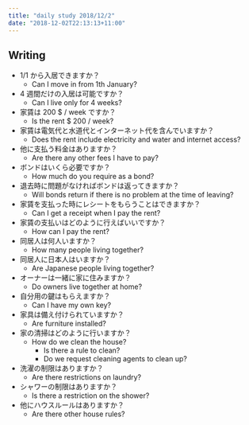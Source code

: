 ```yaml
---
title: "daily study 2018/12/2"
date: "2018-12-02T22:13:13+11:00"
---
```


## Writing

- 1/1 から入居できますか？
    - Can I move in from 1th January?
- 4 週間だけの入居は可能ですか？
    - Can I live only for 4 weeks?
- 家賃は 200 $ / week ですか？
    - Is the rent $ 200 / week?
- 家賃は電気代と水道代とインターネット代を含んでいますか？
    - Does the rent include electricity and water and internet access?
- 他に支払う料金はありますか？
    - Are there any other fees I have to pay?
- ボンドはいくら必要ですか？
    - How much do you require as a bond?
- 退去時に問題がなければボンドは返ってきますか？
    - Will bonds return if there is no problem at the time of leaving?
- 家賃を支払った時にレシートをもらうことはできますか？
    - Can I get a receipt when I pay the rent?
- 家賃の支払いはどのように行えばいいですか？
    - How can I pay the rent?
- 同居人は何人いますか？
    - How many people living together?
- 同居人に日本人はいますか？
    - Are Japanese people living together?
- オーナーは一緒に家に住みますか？
    - Do owners live together at home?
- 自分用の鍵はもらえますか？
    - Can I have my own key?
- 家具は備え付けられていますか？
    - Are furniture installed?
- 家の清掃はどのように行いますか？
    - How do we clean the house?
        - Is there a rule to clean?
        - Do we request cleaning agents to clean up?
- 洗濯の制限はありますか？
    - Are there restrictions on laundry?
- シャワーの制限はありますか？
    - Is there a restriction on the shower?
- 他にハウスルールはありますか？
    - Are there other house rules?
